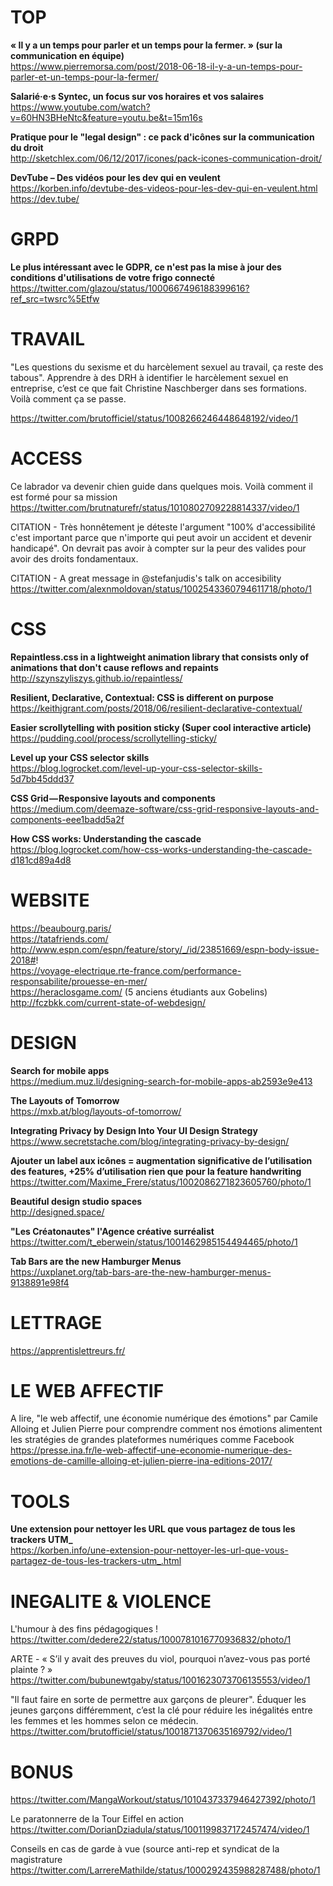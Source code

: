 # TOP

**« Il y a un temps pour parler et un temps pour la fermer. » (sur la communication en équipe)**  
https://www.pierremorsa.com/post/2018-06-18-il-y-a-un-temps-pour-parler-et-un-temps-pour-la-fermer/

**Salarié·e·s Syntec, un focus sur vos horaires et vos salaires**  
https://www.youtube.com/watch?v=60HN3BHeNtc&feature=youtu.be&t=15m16s

**Pratique pour le "legal design" : ce pack d'icônes sur la communication du droit**  
http://sketchlex.com/06/12/2017/icones/pack-icones-communication-droit/

**DevTube – Des vidéos pour les dev qui en veulent**  
https://korben.info/devtube-des-videos-pour-les-dev-qui-en-veulent.html  
https://dev.tube/



# GRPD

**Le plus intéressant avec le GDPR, ce n'est pas la mise à jour des conditions d'utilisations de votre frigo connecté**  
https://twitter.com/glazou/status/1000667496188399616?ref_src=twsrc%5Etfw



# TRAVAIL

"Les questions du sexisme et du harcèlement sexuel au travail, ça reste des tabous". 
Apprendre à des DRH à identifier le harcèlement sexuel en entreprise, c’est ce que fait Christine Naschberger dans ses formations. Voilà comment ça se passe. 

https://twitter.com/brutofficiel/status/1008266246448648192/video/1



# ACCESS

Ce labrador va devenir chien guide dans quelques mois. Voilà comment il est formé pour sa mission  
https://twitter.com/brutnaturefr/status/1010802709228814337/video/1

CITATION - Très honnêtement je déteste l'argument "100% d'accessibilité c'est important parce que n'importe qui peut avoir un accident et devenir handicapé". On devrait pas avoir à compter sur la peur des valides pour avoir des droits fondamentaux.

CITATION - A great message in @stefanjudis's talk on accesibility  https://twitter.com/alexnmoldovan/status/1002543360794611718/photo/1




# CSS

**Repaintless.css in a lightweight animation library that consists only of animations that don't cause reflows and repaints**  http://szynszyliszys.github.io/repaintless/

**Resilient, Declarative, Contextual: CSS is different on purpose**  
https://keithjgrant.com/posts/2018/06/resilient-declarative-contextual/

**Easier scrollytelling with position sticky (Super cool interactive article)**
https://pudding.cool/process/scrollytelling-sticky/

**Level up your CSS selector skills**  
https://blog.logrocket.com/level-up-your-css-selector-skills-5d7bb45ddd37

**CSS Grid — Responsive layouts and components**  
https://medium.com/deemaze-software/css-grid-responsive-layouts-and-components-eee1badd5a2f

**How CSS works: Understanding the cascade**  
https://blog.logrocket.com/how-css-works-understanding-the-cascade-d181cd89a4d8



# WEBSITE

https://beaubourg.paris/  
https://tatafriends.com/  
http://www.espn.com/espn/feature/story/_/id/23851669/espn-body-issue-2018#!  
https://voyage-electrique.rte-france.com/performance-responsabilite/prouesse-en-mer/  
https://heraclosgame.com/ (5 anciens étudiants aux Gobelins)  
http://fczbkk.com/current-state-of-webdesign/


# DESIGN

**Search for mobile apps**  
https://medium.muz.li/designing-search-for-mobile-apps-ab2593e9e413

**The Layouts of Tomorrow**  
https://mxb.at/blog/layouts-of-tomorrow/

**Integrating Privacy by Design Into Your UI Design Strategy**  
https://www.secretstache.com/blog/integrating-privacy-by-design/

**Ajouter un label aux icônes = augmentation significative de l’utilisation des features, +25% d’utilisation rien que pour la feature handwriting**  
https://twitter.com/Maxime_Frere/status/1002086271823605760/photo/1

**Beautiful design studio spaces**  
http://designed.space/

**"Les Créatonautes" l'Agence créative surréalist**  
https://twitter.com/t_eberwein/status/1001462985154494465/photo/1

**Tab Bars are the new Hamburger Menus**  
https://uxplanet.org/tab-bars-are-the-new-hamburger-menus-9138891e98f4




# LETTRAGE

https://apprentislettreurs.fr/



# LE WEB AFFECTIF

A lire, "le web affectif, une économie numérique des émotions" par Camile Alloing et Julien Pierre pour comprendre comment nos émotions alimentent les stratégies de grandes plateformes numériques comme Facebook  
https://presse.ina.fr/le-web-affectif-une-economie-numerique-des-emotions-de-camille-alloing-et-julien-pierre-ina-editions-2017/



# TOOLS

**Une extension pour nettoyer les URL que vous partagez de tous les trackers UTM_**  
https://korben.info/une-extension-pour-nettoyer-les-url-que-vous-partagez-de-tous-les-trackers-utm_.html



# INEGALITE & VIOLENCE

L'humour à des fins pédagogiques !  
https://twitter.com/dedere22/status/1000781016770936832/photo/1

ARTE - « S’il y avait des preuves du viol, pourquoi n’avez-vous pas porté plainte ? »
https://twitter.com/bubunewtgaby/status/1001623073706135553/video/1

"Il faut faire en sorte de permettre aux garçons de pleurer". Éduquer les jeunes garçons différemment, c’est la clé pour réduire les inégalités entre les femmes et les hommes selon ce médecin.  
https://twitter.com/brutofficiel/status/1001871370635169792/video/1


# BONUS
https://twitter.com/MangaWorkout/status/1010437337946427392/photo/1  

Le paratonnerre de la Tour Eiffel en action  
https://twitter.com/DorianDziadula/status/1001199837172457474/video/1

Conseils en cas de garde à vue (source anti-rep et syndicat de la magistrature   
https://twitter.com/LarrereMathilde/status/1000292435988287488/photo/1
